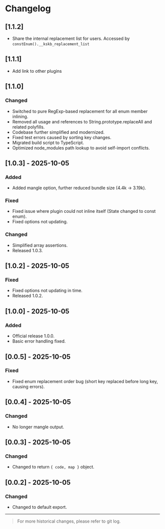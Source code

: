 # Changelog

## [1.1.2]

- Share the internal replacement list for users. Accessed by `constEnum().__kskb_replacement_list`

## [1.1.1]

- Add link to other plugins

## [1.1.0]

### Changed

- Switched to pure RegExp-based replacement for all enum member inlining.
- Removed all usage and references to String.prototype.replaceAll and related polyfills.
- Codebase further simplified and modernized.
- Fixed test errors caused by sorting key changes.
- Migrated build script to TypeScript.
- Optimized node_modules path lookup to avoid self-import conflicts.

## [1.0.3] - 2025-10-05

### Added

- Added mangle option, further reduced bundle size (4.4k → 3.19k).

### Fixed

- Fixed issue where plugin could not inline itself (State changed to const enum).
- Fixed options not updating.

### Changed

- Simplified array assertions.
- Released 1.0.3.

## [1.0.2] - 2025-10-05

### Fixed

- Fixed options not updating in time.
- Released 1.0.2.

## [1.0.0] - 2025-10-05

### Added

- Official release 1.0.0.
- Basic error handling fixed.

## [0.0.5] - 2025-10-05

### Fixed

- Fixed enum replacement order bug (short key replaced before long key, causing errors).

## [0.0.4] - 2025-10-05

### Changed

- No longer mangle output.

## [0.0.3] - 2025-10-05

### Changed

- Changed to return `{ code, map }` object.

## [0.0.2] - 2025-10-05

### Changed

- Changed to default export.

---

> For more historical changes, please refer to git log.

